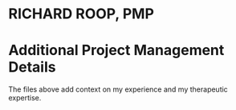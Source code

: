 # RICHARD ROOP, PMP
# Additional Project Management Details
The files above add context on my experience and my therapeutic expertise.
